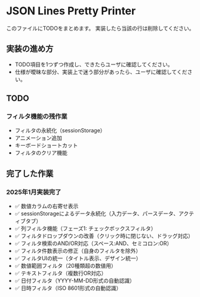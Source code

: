 # JSON Lines Pretty Printer

このファイルにTODOをまとめます。
実装したら当該の行は削除してください。

## 実装の進め方

- TODO項目を1つずつ作成し、できたらユーザに確認してください。
- 仕様が曖昧な部分、実装上で迷う部分があったら、ユーザに確認してください。

## TODO

### フィルタ機能の残作業

- フィルタの永続化（sessionStorage）
- アニメーション追加
- キーボードショートカット
- フィルタのクリア機能

## 完了した作業

### 2025年1月実装完了

- ✅ 数値カラムの右寄せ表示
- ✅ sessionStorageによるデータ永続化（入力データ、パースデータ、アクティブタブ）
- ✅ 列フィルタ機能（フェーズ1: チェックボックスフィルタ）
- ✅ フィルタドロップダウンの改善（クリック時に閉じない、ドラッグ対応）
- ✅ フィルタ検索のAND/OR対応（スペース:AND、セミコロン:OR）
- ✅ フィルタ件数表示の修正（自身のフィルタを除外）
- ✅ フィルタUIの統一（タイトル表示、デザイン統一）
- ✅ 数値範囲フィルタ（20種類超の数値用）
- ✅ テキストフィルタ（複数行OR対応）
- ✅ 日付フィルタ（YYYY-MM-DD形式の自動認識）
- ✅ 日時フィルタ（ISO 8601形式の自動認識）